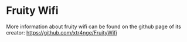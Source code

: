 # Fruity Wifi 

More information about fruity wifi can be found on the github page of its creator: https://github.com/xtr4nge/FruityWifi
